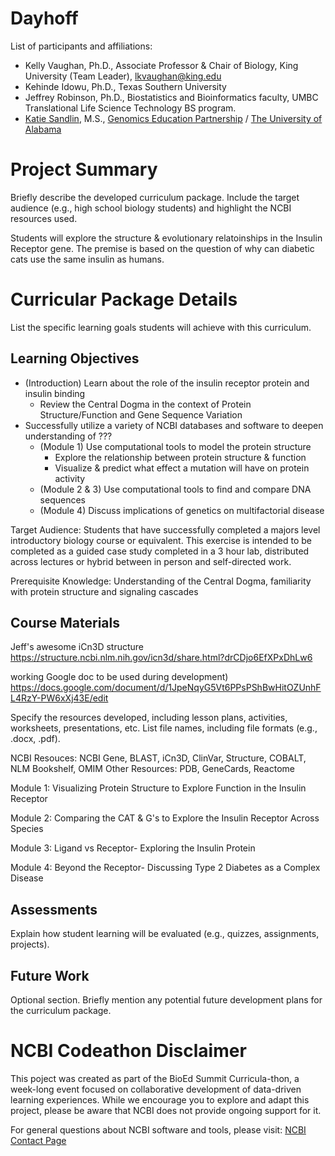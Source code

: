 # Dayhoff

List of participants and affiliations:
- Kelly Vaughan, Ph.D., Associate Professor & Chair of Biology, King University (Team Leader), lkvaughan@king.edu
- Kehinde Idowu, Ph.D., Texas Southern University
- Jeffrey Robinson, Ph.D., Biostatistics and Bioinformatics faculty, UMBC Translational Life Science Technology BS program.
- [Katie Sandlin](https://www.linkedin.com/in/kmsandlin/), M.S., [Genomics Education Partnership](https://thegep.org/) / [The University of Alabama](https://bsc.ua.edu/)

# Project Summary
Briefly describe the developed curriculum package. Include the target audience (e.g., high school biology students) and highlight the NCBI resources used.

Students will explore the structure & evolutionary relatoinships in the Insulin Receptor gene. The premise is based on the question of why can diabetic cats use the same insulin as humans.

# Curricular Package Details
List the specific learning goals students will achieve with this curriculum.

## Learning Objectives
- (Introduction) Learn about the role of the insulin receptor protein and insulin binding
    - Review the Central Dogma in the context of Protein Structure/Function and Gene Sequence Variation
- Successfully utilize a variety of NCBI databases and software to deepen understanding of ???
    - (Module 1) Use computational tools to model the protein structure
        - Explore the relationship between protein structure & function
        - Visualize & predict what effect a mutation will have on protein activity
    - (Module 2 & 3) Use computational tools to find and compare DNA sequences
    - (Module 4) Discuss implications of genetics on multifactorial disease 

Target Audience: Students that have successfully completed a majors level introductory biology course or equivalent. This exercise is intended to be completed as a guided case study completed in a 3 hour lab, distributed across lectures or hybrid between in person and self-directed work. 

Prerequisite Knowledge: Understanding of the Central Dogma, familiarity with protein structure and signaling cascades


## Course Materials
Jeff's awesome iCn3D structure
https://structure.ncbi.nlm.nih.gov/icn3d/share.html?drCDjo6EfXPxDhLw6

working Google doc to be used during development) https://docs.google.com/document/d/1JpeNqyG5Vt6PPsPShBwHitOZUnhFL4RzY-PW6xXj43E/edit

Specify the resources developed, including lesson plans, activities, worksheets, presentations, etc. List file names, including file formats (e.g., .docx, .pdf).
 
NCBI Resouces: NCBI Gene, BLAST, iCn3D, ClinVar, Structure, COBALT, NLM Bookshelf, OMIM
Other Resources: PDB, GeneCards, Reactome

Module 1: Visualizing Protein Structure to Explore Function in the Insulin Receptor

Module 2: Comparing the CAT & G's to Explore the Insulin Receptor Across Species

Module 3: Ligand vs Receptor- Exploring the Insulin Protein

Module 4: Beyond the Receptor- Discussing Type 2 Diabetes as a Complex Disease

## Assessments
Explain how student learning will be evaluated (e.g., quizzes, assignments, projects).

## Future Work
Optional section. Briefly mention any potential future development plans for the curriculum package.

# NCBI Codeathon Disclaimer
This poject was created as part of the BioEd Summit Curricula-thon, a week-long event focused on collaborative development of data-driven learning experiences. While we encourage you to explore and adapt this project, please be aware that NCBI does not provide ongoing support for it.

For general questions about NCBI software and tools, please visit: [NCBI Contact Page](https://www.ncbi.nlm.nih.gov/home/about/contact/)

